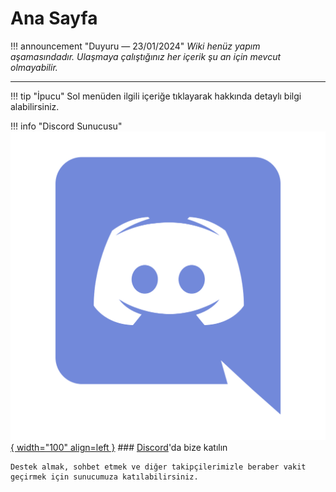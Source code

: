 # Ana Sayfa

!!! announcement "Duyuru — 23/01/2024"
    *Wiki henüz yapım aşamasındadır. Ulaşmaya çalıştığınız her içerik şu an için mevcut olmayabilir.*

***

!!! tip "İpucu"
    Sol menüden ilgili içeriğe tıklayarak hakkında detaylı bilgi alabilirsiniz.

!!! info "Discord Sunucusu"
    [![Discord](./img/discord.png){ width="100" align=left }](https://discord.gg/jyD5jn9Vpd)
    ### [Discord](https://discord.gg/jyD5jn9Vpd)'da bize katılın

    Destek almak, sohbet etmek ve diğer takipçilerimizle beraber vakit geçirmek için sunucumuza katılabilirsiniz.

